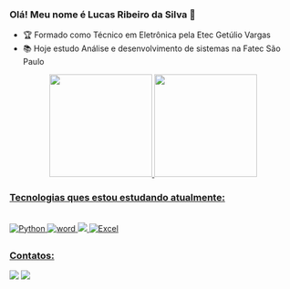 ### Olá! Meu nome é Lucas Ribeiro da Silva 👋

- 🏆 Formado como Técnico em Eletrônica pela Etec Getúlio Vargas
- 📚 Hoje estudo Análise e desenvolvimento de sistemas na Fatec São Paulo

<div align="center">
  <a href="https://github.com/Lucas-Ribeiro-Da-Silva">
  <img height="180em" src="https://github-readme-stats.vercel.app/api?username=Lucas-Ribeiro-Da-Silva&show_icons=true&theme=highcontrast&include_all_commits=true&count_private=true"/>
  <img height="180em" src="https://github-readme-stats.vercel.app/api/top-langs/?username=Lucas-Ribeiro-Da-Silva&layout=compact&langs_count=7&theme=highcontrast"/>
</div>
  
### Tecnologias ques estou estudando atualmente:
<div style="display: inline_block"><br>
  <img alt="Python" src="https://img.shields.io/badge/Python-3776AB?style=for-the-badge&logo=python&logoColor=white">
  <img alt="word" src="https://img.shields.io/badge/Microsoft_Word-2B579A?style=for-the-badge&logo=microsoft-word&logoColor=white">
  <img "alt="Acsses" src="https://img.shields.io/badge/Microsoft_Access-A4373A?style=for-the-badge&logo=microsoft-access&logoColor=white">
  <img alt="Excel" src="https://img.shields.io/badge/Microsoft_Excel-217346?style=for-the-badge&logo=microsoft-excel&logoColor=white">
</div>
  
  ##
 
<div> 
  
### Contatos:
  <a href = "mailto:lrds37580@gmail.com"><img src="https://img.shields.io/badge/-Gmail-%23333?style=for-the-badge&logo=gmail&logoColor=white" target="_blank"></a>
  <a href="https://www.linkedin.com/in/lucas-ribeiro-da-silva-777b85231/" target="_blank"><img src="https://img.shields.io/badge/-LinkedIn-%230077B5?style=for-the-badge&logo=linkedin&logoColor=white" target="_blank"></a> 

  
  
  
  
